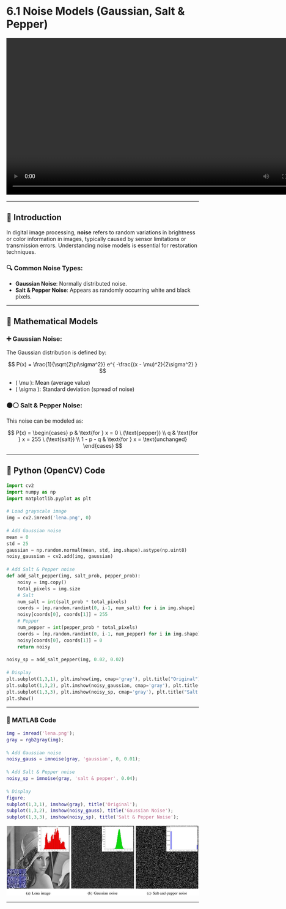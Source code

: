 # 6.1 Noise Models (Gaussian, Salt & Pepper)

<video src="photo/ImageRestorationMeanorAverageFilter.mp4" width="800" height="410" controls>
</video>

---

## 📌 Introduction

In digital image processing, **noise** refers to random variations in brightness or color information in images, typically caused by sensor limitations or transmission errors. Understanding noise models is essential for restoration techniques.

### 🔍 Common Noise Types:
- **Gaussian Noise**: Normally distributed noise.
- **Salt & Pepper Noise**: Appears as randomly occurring white and black pixels.

---

## 📐 Mathematical Models

### ➕ Gaussian Noise:
The Gaussian distribution is defined by:

$$
P(x) = \frac{1}{\sqrt{2\pi\sigma^2}} e^{ -\frac{(x - \mu)^2}{2\sigma^2} }
$$

- \( \mu \): Mean (average value)
- \( \sigma \): Standard deviation (spread of noise)

### ⚫⚪ Salt & Pepper Noise:
This noise can be modeled as:

$$
P(x) = \begin{cases}
p & \text{for } x = 0 \ (\text{pepper}) \\
q & \text{for } x = 255 \ (\text{salt}) \\
1 - p - q & \text{for } x = \text{unchanged}
\end{cases}
$$

---

## 🐍 Python (OpenCV) Code

```python
import cv2
import numpy as np
import matplotlib.pyplot as plt

# Load grayscale image
img = cv2.imread('lena.png', 0)

# Add Gaussian noise
mean = 0
std = 25
gaussian = np.random.normal(mean, std, img.shape).astype(np.uint8)
noisy_gaussian = cv2.add(img, gaussian)

# Add Salt & Pepper noise
def add_salt_pepper(img, salt_prob, pepper_prob):
    noisy = img.copy()
    total_pixels = img.size
    # Salt
    num_salt = int(salt_prob * total_pixels)
    coords = [np.random.randint(0, i-1, num_salt) for i in img.shape]
    noisy[coords[0], coords[1]] = 255
    # Pepper
    num_pepper = int(pepper_prob * total_pixels)
    coords = [np.random.randint(0, i-1, num_pepper) for i in img.shape]
    noisy[coords[0], coords[1]] = 0
    return noisy

noisy_sp = add_salt_pepper(img, 0.02, 0.02)

# Display
plt.subplot(1,3,1), plt.imshow(img, cmap='gray'), plt.title("Original")
plt.subplot(1,3,2), plt.imshow(noisy_gaussian, cmap='gray'), plt.title("Gaussian Noise")
plt.subplot(1,3,3), plt.imshow(noisy_sp, cmap='gray'), plt.title("Salt & Pepper Noise")
plt.show()

```
---

### 🧮 MATLAB Code
```matlab
img = imread('lena.png');
gray = rgb2gray(img);

% Add Gaussian noise
noisy_gauss = imnoise(gray, 'gaussian', 0, 0.01);

% Add Salt & Pepper noise
noisy_sp = imnoise(gray, 'salt & pepper', 0.04);

% Display
figure;
subplot(1,3,1), imshow(gray), title('Original');
subplot(1,3,2), imshow(noisy_gauss), title('Gaussian Noise');
subplot(1,3,3), imshow(noisy_sp), title('Salt & Pepper Noise');


```
![alt](photo/Lena-image-versus-Gaussian-and-salt-and-pepper-noises.png)

---


